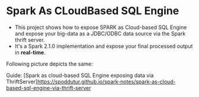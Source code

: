 # Spark As CLoudBased SQL Engine
- This project shows how to expose SPARK as Cloud-based SQL Engine and expose your big-data as a JDBC/ODBC data source via the Spark thrift server. 
- It's a Spark 2.1.0 implementation and expose your final processed output in **real-time**.

Following picture depicts the same:

Guide: 
[Spark as cloud-based SQL Engine exposing data via ThriftServer]https://spoddutur.github.io/spark-notes/spark-as-cloud-based-sql-engine-via-thrift-server
